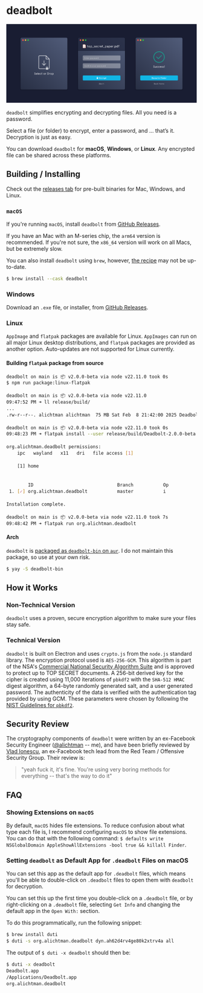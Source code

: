 # deadbolt

<img src="img/deadbolt-header.png" />

`deadbolt` simplifies encrypting and decrypting files. All you need is a password.

Select a file (or folder) to encrypt, enter a password, and … that’s it. Decryption is just as easy.

You can download `deadbolt` for **macOS**, **Windows**, or **Linux**. Any encrypted file can be shared across these platforms.

## Building / Installing

Check out the [releases tab](https://github.com/alichtman/deadbolt/releases) for pre-built binaries for Mac, Windows, and Linux.

### `macOS`

If you're running `macOS`, install `deadbolt` from [GitHub Releases](https://github.com/alichtman/deadbolt/releases).

If you have an Mac with an M-series chip, the `arm64` version is recommended. If you're not sure, the `x86_64` version will work on all Macs, but be extremely slow.

You can also install `deadbolt` using `brew`, however, [the recipe](https://github.com/Homebrew/homebrew-cask/blob/master/Casks/d/deadbolt.rb) may not be up-to-date.

```bash
$ brew install --cask deadbolt
```

### Windows

Download an `.exe` file, or installer, from [GitHub Releases](https://github.com/alichtman/deadbolt/releases).

### Linux

`AppImage` and `flatpak` packages are available for Linux. `AppImages` can run on all major Linux desktop distributions, and `flatpak` packages are provided as another option. Auto-updates are not supported for Linux currently.

<!-- TODO: Add reference to flathub once I get that published [Flathub](https://flathub.org/apps/details/org.alichtman.deadbolt)-->

#### Building `flatpak` package from source

```bash
deadbolt on main is 📦 v2.0.0-beta via node v22.11.0 took 0s
$ npm run package:linux-flatpak

deadbolt on main is 📦 v2.0.0-beta via node v22.11.0
09:47:52 PM ➜ ll release/build/
...
.rw-r--r--. alichtman alichtman  75 MB Sat Feb  8 21:42:00 2025 Deadbolt-2.0.0-beta.x86_64.flatpak

deadbolt on main is 📦 v2.0.0-beta via node v22.11.0 took 0s
09:48:23 PM ➜ flatpak install --user release/build/Deadbolt-2.0.0-beta.x86_64.flatpak

org.alichtman.deadbolt permissions:
    ipc   wayland   x11   dri   file access [1]

    [1] home


        ID                               Branch           Op           Remote                   Download
 1. [✓] org.alichtman.deadbolt           master           i            deadbolt-origin          0 bytes

Installation complete.

deadbolt on main is 📦 v2.0.0-beta via node v22.11.0 took 7s
09:48:42 PM ➜ flatpak run org.alichtman.deadbolt
```

#### Arch

`deadbolt` is [packaged as `deadbolt-bin` on `aur`](https://aur.archlinux.org/packages/deadbolt-bin). I do not maintain this package, so use at your own risk.

```bash
$ yay -S deadbolt-bin
```

## How it Works

### Non-Technical Version

`deadbolt` uses a proven, secure encryption algorithm to make sure your files stay safe.

### Technical Version

`deadbolt` is built on Electron and uses `crypto.js` from the `node.js` standard library. The encryption protocol used is `AES-256-GCM`. This algorithm is part of the NSA's [Commercial National Security Algorithm Suite](https://apps.nsa.gov/iaarchive/programs/iad-initiatives/cnsa-suite.cfm) and is approved to protect up to TOP SECRET documents. A 256-bit derived key for the cipher is created using 11,000 iterations of `pbkdf2` with the `SHA-512 HMAC` digest algorithm, a 64-byte randomly generated salt, and a user generated password. The authenticity of the data is verified with the authentication tag provided by using GCM. These parameters were chosen by following the [NIST Guidelines for `pbkdf2`](https://nvlpubs.nist.gov/nistpubs/Legacy/SP/nistspecialpublication800-132.pdf).

## Security Review

The cryptography components of `deadbolt` were written by an ex-Facebook Security Engineer ([@alichtman](https://github.com/alichtman) -- me), and have been briefly reviewed by [Vlad Ionescu](https://github.com/vladionescu), an ex-Facebook tech lead from the Red Team / Offensive Security Group. Their review is:

> "yeah fuck it, it's fine. You're using very boring methods for everything -- that's the way to do it"

## FAQ

### Showing Extensions on `macOS`

By default, `macOS` hides file extensions. To reduce confusion about what type each file is, I recommend configuring `macOS` to show file extensions. You can do that with the following command: `$ defaults write NSGlobalDomain AppleShowAllExtensions -bool true && killall Finder`.

### Setting `deadbolt` as Default App for `.deadbolt` Files on macOS

You can set this app as the default app for `.deadbolt` files, which means you'll be able to double-click on `.deadbolt` files to open them with `deadbolt` for decryption.

You can set this up the first time you double-click on a `.deadbolt` file, or by right-clicking on a `.deadbolt` file, selecting `Get Info` and changing the default app in the `Open With:` section.

To do this programmatically, run the following snippet:

```bash
$ brew install duti
$ duti -s org.alichtman.deadbolt dyn.ah62d4rv4ge80k2xtrv4a all
```

The output of `$ duti -x deadbolt` should then be:

```bash
$ duti -x deadbolt
Deadbolt.app
/Applications/Deadbolt.app
org.alichtman.deadbolt
```
